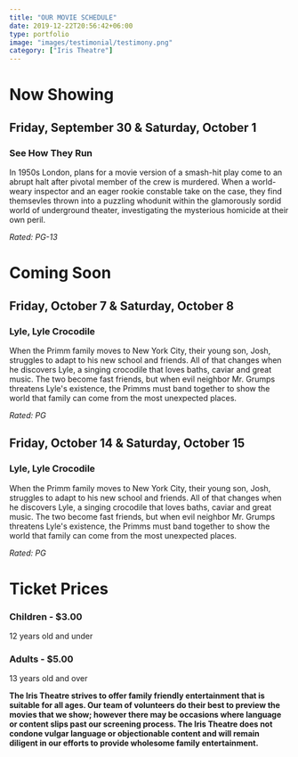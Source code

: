 ```yaml
---
title: "OUR MOVIE SCHEDULE"
date: 2019-12-22T20:56:42+06:00
type: portfolio
image: "images/testimonial/testimony.png"
category: ["Iris Theatre"]
---
```


# Now Showing

## Friday, September 30 & Saturday, October 1

### See How They Run

In 1950s London, plans for a movie version of a smash-hit play come to an abrupt halt after pivotal member of the crew is murdered. When a world-weary inspector and an eager rookie constable take on the case, they find themsevles thrown into a puzzling whodunit within the glamorously sordid world of underground theater, investigating the mysterious homicide at their own peril.

_Rated: PG-13_

# Coming Soon 

## Friday, October 7 & Saturday, October 8

### Lyle, Lyle Crocodile

When the Primm family moves to New York City, their young son, Josh, struggles to adapt to his new school and friends. All of that changes when he discovers Lyle, a singing crocodile that loves baths, caviar and great music. The two become fast friends, but when evil neighbor Mr. Grumps threatens Lyle's existence, the Primms must band together to show the world that family can come from the most unexpected places.

_Rated: PG_

## Friday, October 14 & Saturday, October 15

### Lyle, Lyle Crocodile

When the Primm family moves to New York City, their young son, Josh, struggles to adapt to his new school and friends. All of that changes when he discovers Lyle, a singing crocodile that loves baths, caviar and great music. The two become fast friends, but when evil neighbor Mr. Grumps threatens Lyle's existence, the Primms must band together to show the world that family can come from the most unexpected places.

_Rated: PG_


# Ticket Prices

### Children - $3.00
12 years old and under

### Adults - $5.00 
13 years old and over

**The Iris Theatre strives to offer family friendly entertainment that is suitable for all ages. Our team of volunteers do their best to preview the movies that we show; however there may be occasions where language or content slips past our screening process. The Iris Theatre does not condone vulgar language or objectionable content and will remain diligent in our efforts to provide wholesome family entertainment.**
